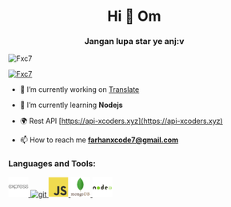 <h1 align="center">Hi 👋 Om</h1>
<h3 align="center">Jangan lupa star ye anj:v</h3>

<p align="left"> <img src="https://komarev.com/ghpvc/?username=FarhannnnX&label=Profile%20views&color=0e75b6&style=flat" alt="Fxc7" /> </p>

<p align="left"> <a href="https://github.com/ryo-ma/github-profile-trophy"><img src="https://github-profile-trophy.vercel.app/?username=FarhannnnX" alt="Fxc7" /></a> </p>

- 🔭 I’m currently working on [Translate](https://translate-xcoders.herokuapp.com)

- 🌱 I’m currently learning **Nodejs**

- 🌍 Rest API [https://api-xcoders.xyz](https://api-xcoders.xyz)

- 📫 How to reach me **farhanxcode7@gmail.com**

<h3 align="left">Languages and Tools:</h3>
<p align="left"> <a href="https://expressjs.com" target="_blank" rel="noreferrer"> <img src="https://raw.githubusercontent.com/devicons/devicon/master/icons/express/express-original-wordmark.svg" alt="express" width="40" height="40"/> </a> <a href="https://git-scm.com/" target="_blank" rel="noreferrer"> <img src="https://www.vectorlogo.zone/logos/git-scm/git-scm-icon.svg" alt="git" width="40" height="40"/> </a> <a href="https://developer.mozilla.org/en-US/docs/Web/JavaScript" target="_blank" rel="noreferrer"> <img src="https://raw.githubusercontent.com/devicons/devicon/master/icons/javascript/javascript-original.svg" alt="javascript" width="40" height="40"/> </a> <a href="https://www.mongodb.com/" target="_blank" rel="noreferrer"> <img src="https://raw.githubusercontent.com/devicons/devicon/master/icons/mongodb/mongodb-original-wordmark.svg" alt="mongodb" width="40" height="40"/> </a> <a href="https://nodejs.org" target="_blank" rel="noreferrer"> <img src="https://raw.githubusercontent.com/devicons/devicon/master/icons/nodejs/nodejs-original-wordmark.svg" alt="nodejs" width="40" height="40"/> </a> </p>
